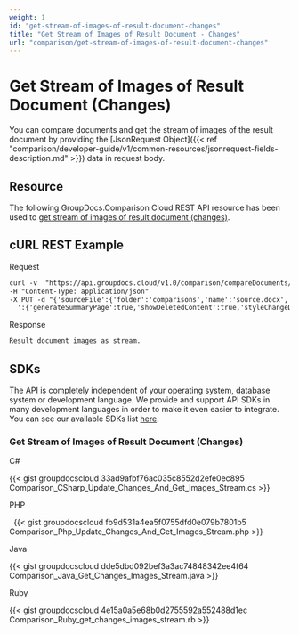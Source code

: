 ```yaml
---
weight: 1
id: "get-stream-of-images-of-result-document-changes"
title: "Get Stream of Images of Result Document - Changes"
url: "comparison/get-stream-of-images-of-result-document-changes"
---
```







# Get Stream of Images of Result Document (Changes) #

You can compare documents and get the stream of images of the result document by providing the [JsonRequest Object]({{< ref "comparison/developer-guide/v1/common-resources/jsonrequest-fields-description.md" >}}) data in request body.

## Resource ##

The following GroupDocs.Comparison Cloud REST API resource has been used to [get stream of images of result document (changes)](https://apireference.groupdocs.cloud/comparison/#!/Changes/PutChangesImagesStream).

## cURL REST Example ##





 Request

```html 
curl -v  "https://api.groupdocs.cloud/v1.0/comparison/compareDocuments/changes/stream/images?appsid#XXXX&#x26;signature#XXX-XX"  
-H "Content-Type: application/json" 
-X PUT -d "{'sourceFile':{'folder':'comparisons','name':'source.docx','password':''},'targetFiles':[{'folder':'comparisons','name':'target.docx','password':''}],'settings
  ':{'generateSummaryPage':true,'showDeletedContent':true,'styleChangeDetection':true,'insertedItemsStyle':{'color':'Blue','beginSeparatorString':'','endSeparatorString':'','bold':false,'italic':false,'strikeThrough':false},'deletedItemsStyle':{'color':'Red','beginSeparatorString':'','endSeparatorString':'','bold':false,'italic':false,'strikeThrough':false},'styleChangedItemsStyle':{'color':'Green','beginSeparatorString':'','endSeparatorString':'','bold':false,'italic':false,'strikeThrough':false},'wordsSeparatorChars':[],'detailLevel':'Low','useFramesForDelInsElements':false,'calculateComponentCoordinates':false,'markDeletedInsertedContentDeep':false},'changes':[{'id':0,'action':'Reject'},{'id':1,'action':'Reject'}]}"
 ```




 Response

```html 
Result document images as stream.
 ```






## SDKs ##

The API is completely independent of your operating system, database system or development language. We provide and support API SDKs in many development languages in order to make it even easier to integrate. You can see our available SDKs list [here](https://github.com/groupdocs-comparison-cloud).

### Get Stream of Images of Result Document (Changes) ###





 C#




{{< gist groupdocscloud 33ad9afbf76ac035c8552d2efe0ec895 Comparison_CSharp_Update_Changes_And_Get_Images_Stream.cs >}}







 PHP



  
{{< gist groupdocscloud fb9d531a4ea5f0755dfd0e079b7801b5 Comparison_Php_Update_Changes_And_Get_Images_Stream.php >}}







 Java




{{< gist groupdocscloud dde5dbd092bef3a3ac74848342ee4f64 Comparison_Java_Get_Changes_Images_Stream.java >}}







 Ruby




{{< gist groupdocscloud 4e15a0a5e68b0d2755592a552488d1ec Comparison_Ruby_get_changes_images_stream.rb >}}






